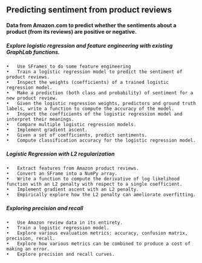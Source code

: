 
## Predicting sentiment from product reviews
#### Data from Amazon.com to predict whether the sentiments about a product (from its reviews) are positive or negative.

##### Explore logistic regression and feature engineering with existing GraphLab functions.
    •	Use SFrames to do some feature engineering
    •	Train a logistic regression model to predict the sentiment of product reviews.
    •	Inspect the weights (coefficients) of a trained logistic regression model.
    •	Make a prediction (both class and probability) of sentiment for a new product review.
    •	Given the logistic regression weights, predictors and ground truth labels, write a function to compute the accuracy of the model.
    •	Inspect the coefficients of the logistic regression model and interpret their meanings.
    •	Compare multiple logistic regression models.
    •	Implement gradient ascent.
    •	Given a set of coefficients, predict sentiments.
    •	Compute classification accuracy for the logistic regression model.


 ##### Logistic Regression with L2 regularization
    •	Extract features from Amazon product reviews.
    •	Convert an SFrame into a NumPy array.
    •	Write a function to compute the derivative of log likelihood function with an L2 penalty with respect to a single coefficient.
    •	Implement gradient ascent with an L2 penalty.
    •	Empirically explore how the L2 penalty can ameliorate overfitting.


  ##### Exploring precision and recall
    •	Use Amazon review data in its entirety.
    •	Train a logistic regression model.
    •	Explore various evaluation metrics: accuracy, confusion matrix, precision, recall.
    •	Explore how various metrics can be combined to produce a cost of making an error.
    •	Explore precision and recall curves.
